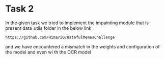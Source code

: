 
# Task 2

In the given task we tried to implement the impainting module that is present data_utils folder in the below link 

```notepad
https://github.com/HimariO/HatefulMemesChallenge
```

and we have encountered a mismatch in the weights and configuration of the model and even wi th the OCR model
